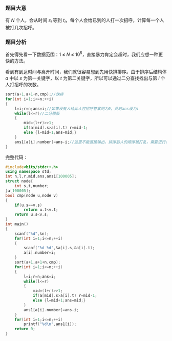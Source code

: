 ### 题目大意
有 ${N}$ 个人，会从时间 ${s_i}$ 等到 ${t_i}$，每个人会给已到的人打一次招呼，计算每一个人被打几次招呼。
### 题目分析
首先得先看一下数据范围：${1}$ ${\leq}$ ${N}$ ${\leq}$ ${10^5}$，直接暴力肯定会超时，我们应想一种更快的方法。

看到有到达时间与离开时间，我们就很容易想到先用快排排序。由于排序后结构体 ${a}$ 中以 ${s}$ 为第一关键字，以 ${t}$ 为第二关键字，所以可以通过二分查找找出与第 ${i}$ 个人打招呼的次数。
``` cpp
sort(a+1,a+1+n,cmp);//快排
for(int i=1;i<=n;++i)
{
	l=i;r=n;ans=i;//如果没有人给此人打招呼答案则为0，此时ans设为i
	while(l<=r)//二分模板
	{
		mid=(l+r)>>1;
		if(a[mid].s>a[i].t) r=mid-1;
		else {l=mid+1;ans=mid;}
	}
	ans1[a[i].number]=ans-i;//这里不能直接输出，排序后人的顺序被打乱，需要进行记录并重新输出
}
```
完整代码：
``` cpp
#include<bits/stdc++.h>
using namespace std;
int n,l,r,mid,ans,ans1[100005];
struct node{
	int s,t,number;
}a[100005];
bool cmp(node u,node v)
{
	if(u.s==v.s)
		return u.t<v.t;
	return u.s<v.s;
}
int main()
{
	scanf("%d",&n);
	for(int i=1;i<=n;++i)
	{
		scanf("%d %d",&a[i].s,&a[i].t);
		a[i].number=i;
	}
	sort(a+1,a+1+n,cmp);
	for(int i=1;i<=n;++i)
	{
		l=i;r=n;ans=i;
		while(l<=r)
		{
			mid=(l+r)>>1;
			if(a[mid].s>a[i].t) r=mid-1;
			else {l=mid+1;ans=mid;}
		}
		ans1[a[i].number]=ans-i;
	}
	for(int i=1;i<=n;++i)
		printf("%d\n",ans1[i]);
	return 0;
}
```